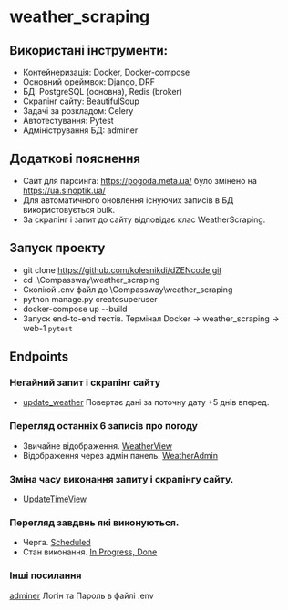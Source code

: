 # weather_scraping
## Використані інструменти:
- Контейнеризація: Docker, Docker-compose
- Основний фреймвок: Django, DRF
- БД: PostgreSQL (основна), Redis (broker)
- Скрапінг сайту: BeautifulSoup
- Задачі за розкладом: Celery
- Автотестування: Pytest
- Адміністрування БД: adminer

## Додаткові пояснення
- Сайт для парсинга: https://pogoda.meta.ua/ було змінено на https://ua.sinoptik.ua/
- Для автоматичного оновлення існуючих записів в БД використовується bulk.
- За скрапінг і запит до сайту відповідає клас WeatherScraping.

## Запуск проекту 
- git clone https://github.com/kolesnikdi/dZENcode.git
- cd .\Compassway\weather_scraping
- Скопіюй .env файл до \Compassway\weather_scraping
- python manage.py createsuperuser
- docker-compose up --build
- Запуск end-to-end тестів. Термінал Docker -> weather_scraping -> web-1 `pytest`


## Endpoints
### Негайний запит і скрапінг сайту
-  [update_weather](http://127.0.0.1:8000/weather/update/) 
Повертає дані за поточну дату +5 днів вперед.
### Перегляд останніх 6 записів про погоду
- Звичайне відображення.
[WeatherView](http://127.0.0.1:8000/weather/)
- Відображення через адмін панель.
[WeatherAdmin](http://127.0.0.1:8000/admin/weather/)
### Зміна часу виконання запиту і скрапінгу сайту.
- [UpdateTimeView](http://127.0.0.1:8000/weather/time_update/)
### Перегляд завдвнь які виконуються.
- Черга.
[Scheduled](http://127.0.0.1:8000/admin/django_celery_beat/periodictask/)
- Стан виконання.
[In Progress, Done](http://127.0.0.1:8000/admin/django_celery_results/taskresult/)
### Інші посилання
[adminer](http://127.0.0.1:8082) Логін та Пароль в файлі .env
